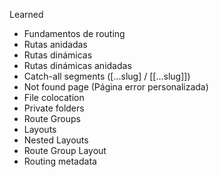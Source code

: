 Learned
- Fundamentos de routing
- Rutas anidadas
- Rutas dinámicas
- Rutas dinámicas anidadas
- Catch-all segments ([...slug] / [[...slug]])
- Not found page (Página error personalizada)
- File colocation
- Private folders
- Route Groups
- Layouts
- Nested Layouts
- Route Group Layout
- Routing metadata